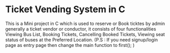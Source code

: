 # Ticket Vending System in C

This is a Mini project in C which is used to reserve or Book ticktes by admin generally a ticket vendor or conductor, it consists of four functionalities Viewing Bus List, Booking Tickets, Cancelling Booked Tickets, Viewing seat status of buses at the Preferred Location.
(P.S : If you need signup/login page as entry page then change the main function to first(); )
